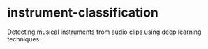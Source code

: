 # instrument-classification
Detecting musical instruments from audio clips using deep learning techniques.

